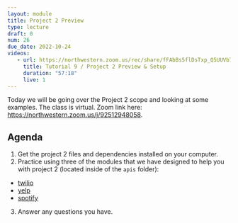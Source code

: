 ```yaml
---
layout: module
title: Project 2 Preview
type: lecture
draft: 0
num: 26
due_date: 2022-10-24
videos:
   - url: https://northwestern.zoom.us/rec/share/fFAbBs5flDsTxp_Q5UUVb7NCZkX8mC_KfRtQQw4gTF8mEX_mL2V8vyhmXQqqK8eA.5KAnOkBVfaQ7jw0z
     title: Tutorial 9 / Project 2 Preview & Setup
     duration: "57:18"
     live: 1
---
```


Today we will be going over the Project 2 scope and looking at some examples. The class is virtual. Zoom link here: <a href="https://northwestern.zoom.us/j/92512948058" target="_blank">https://northwestern.zoom.us/j/92512948058</a>.

## Agenda
1. Get the project 2 files and dependencies installed on your computer.
2. Practice using three of the modules that we have designed to help you with project 2 (located inside of the `apis` folder):
  * <a href="/fall2022/course-files/projects/project02/docs/twilio.html" target="_blank">twilio</a>
  * <a href="/fall2022/course-files/projects/project02/docs/yelp.html" target="_blank">yelp</a>
  * <a href="/fall2022/course-files/projects/project02/docs/spotify.html" target="_blank">spotify</a>
3. Answer any questions you have.
